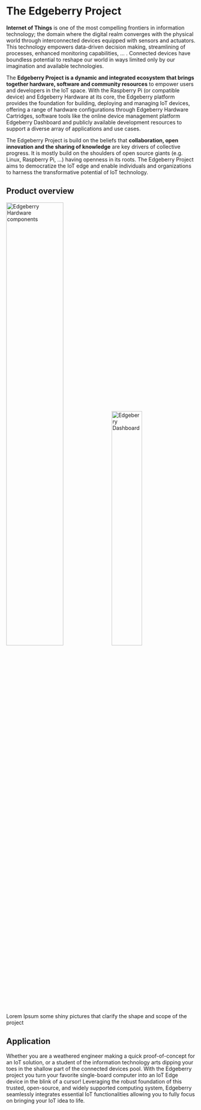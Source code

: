 # The Edgeberry Project

**Internet of Things** is one of the most compelling frontiers in information technology; the domain where the digital realm converges with the physical world through interconnected devices equipped with sensors and actuators. This technology empowers data-driven decision making, streamlining of processes, enhanced monitoring capabilities, ... . Connected devices have boundless potential to reshape our world in ways limited only by our imagination and available technologies.

The **Edgeberry Project is a dynamic and integrated ecosystem that brings together hardware, software and community resources** to empower users and developers in the IoT space. With the Raspberry Pi (or compatible device) and Edgeberry Hardware at its core, the Edgeberry platform provides the foundation for building, deploying and managing IoT devices, offering a range of hardware configurations through Edgeberry Hardware Cartridges, software tools like the online device management platform Edgeberry Dashboard and publicly available development resources to support a diverse array of applications and use cases.

The Edgeberry Project is build on the beliefs that **collaboration, open innovation and the sharing of knowledge** are key drivers of collective progress. It is mostly build on the shoulders of open source giants (e.g. Linux, Raspberry Pi, ...) having openness in its roots. The Edgeberry Project aims to democratize the IoT edge and enable individuals and organizations to harness the transformative potential of IoT technology.

## Product overview
<p float="left">
  <img alt="Edgeberry Hardware components" src="https://github.com/edgeberry/.github/profile/exploded.png" width="55%"/>
  <img alt="Edgeberry Dashboard" src="https://github.com/edgeberry/.github/profile/Screenshot from 2024-05-22 19-25-51.png" width="40%"/>
</p>

Lorem Ipsum some shiny pictures that clarify the shape and scope of the project

## Application
Whether you are a weathered engineer making a quick proof-of-concept for an IoT solution, or a student of the information technology arts dipping your toes in the shallow part of the connected devices pool. With the Edgeberry project you turn your favorite single-board computer into an IoT Edge device in the blink of a cursor! Leveraging the robust foundation of this trusted, open-source, and widely supported computing system, Edgeberry seamlessly integrates essential IoT functionalities allowing you to fully focus on bringing your IoT idea to life.
